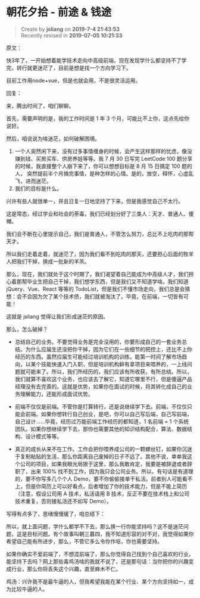 朝花夕拾 - 前途 & 钱途
===

> Create by **jsliang** on **2019-7-4 21:43:53**  
> Recently revised in **2019-07-05 10:21:33**

原文：

快3年了，一开始想着能学技术走向中高级前端，现在发现学什么都坚持不了学完，转行就更迷茫了，目前是想是找一个方向学习下。

目前工作用node+vue，但是也就会用，不是很灵活运用。

回复：

来，腾出时间了，咱们聊聊。

首先，需要声明的是，我的工作时间是 1 年 3 个月，可能比不上你，这点先给你说好。

然后，咱说说为啥迷茫，如何破解困境。

1. 一个人突然闲下来，没有过多事情缠身的时候，会产生这样那样的忧虑，像没赚到钱、买房买车、供房养娃等等。我 7 月 30 日写完 LeetCode 100 题分享的时候，我直接整个人崩下来了，你可以想想目标是 8 月 15 日搞定 100 题的人， 突然提前半个月搞完事情，是种怎样的心情。是的，放空，释怀，心虚乱飞，进而迷茫。
2. 我们的目标是什么。

兴许有些人就很单一，并且日复一日地坚持了下来，但是我感觉自己不太行。

这是常态，经过学业和社会的荼毒，我们已经划分好了三类人：天才、普通人、傻帽。

我们会不断在心里提示自己，我们是普通人，不管怎么努力，总比不上吃肉的那帮天才。

所以我们走着走着，就迷茫了，因为我们看不到吃肉的那天，还要担心后面的牧羊人把我们干掉，换成一批新的羊羔。

那么，现在，我们就处于这个时期了。我们渴望着自己能成为中高级人才，我们担心着那帮毕业生把自己干掉，我们想学东西，但是我们又不知道学啥。我们知道 jQuery、Vue、React 等等的 TodoList，但是我们不懂市场走向，我们总是会猜想：会不会因为欠了某个技术债，我们就被淘汰了。毕竟，在前端，一切皆有可能！

这就是 jsliang 觉得让我们形成迷茫的原因。

那么，怎么破掉？

* 总结自己的业务。不要觉得业务是完全没用的，你要形成自己的一套业务总结。为什么应届生还没把你干掉，因为它们在一些细节的把控上，还比不上你经历的东西。虽然应届生可能经过培训机构的训练，能第一时间了解市场趋向，以某个技能快速入门入职，但是培训机构鲜有拿项目来喂养的，一上线问题就可能来了。所以，我们所经历的，我们应该有所收获，有所总结。所以，我们就算不喜欢这个业务，也应该去了解它，知道它哪里不行，但是傻逼产品经理没有去完善的。这就是优势，如果你在面试的时候，将其转化成自己的业务理解能力，还能形成面试优势。

* 前端不仅仅是前端。不管你是打算转行，还是说继续学下去。前端，不仅仅只能会前端。如果你想转行自己创业，是吧，你可以自己写后端，自己写前端，自己设计……毕竟，经历过万能前端工作经历的都知道，1 名前端 = 1 个系统团队。如果你想继续学下去，那你也需要其他的知识结构配合，算法、数据结构、设计模式等等。

* 真正的成长从来不在工作。工作会把你喂养成公司的一颗螺丝钉，如果你沉迷于复制粘贴的生活，那么你距离自己废掉的日子不远了。其他不说，单单我这个公司的项目，如果我眼光局限于这里，那么我敢肯定，我要是被辞退或者辞职了，出来 100% 找不到工作，因为我只会公司业务。所以，有句话是有道理的，要不你写多几个个人 Demo，要不你偷偷接单干私活。前者别人可能看不上，但是你简历上可以好看点，后者增加了你的技术能力，但是不能上简历（注意，假设公司用 A 技术，私活请用 B 技术，反正不要在技术栈上和公司技术重复，否则接私活还不如写 Demo）。

写得有点多了，思绪慢慢缓了，咱总结下：

所以，就上面问题，学什么都学不下去，那么换一行你能坚持吗？这不是迷茫问题，这是目标问题。有个故事叫朝三暮四，我不知道形容的对不对，我觉得如果你希望自己能有所进步，那么，不管它多么令你作呕，你也需要坚持。

如果你确实不爱前端了，不想混前端了，那么你觉得自己找到个自己喜欢的行业，能坚持下去吗？网上那些毒鸡汤啥的我就不说了，还是那句话：当你把你的兴趣变成行业，那么你将丢失这个兴趣，直至麻木不仁。

鸡汤：兴许我不是最牛逼的人，但我希望我能在某个行业、某个方向坚持如一，成为比较牛逼的人。